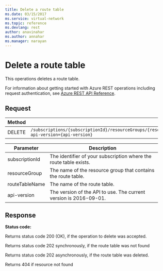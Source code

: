 ```yaml
---
title: Delete a route table
ms.date: 03/15/2017
ms.service: virtual-network
ms.topic: reference
ms.devlang: rest
author: anavinahar 
ms.author: annahar 
ms.manager: narayan
---
```

# Delete a route table

This operations deletes a route table.

For information about getting started with Azure REST operations including request authentication, see [Azure REST API Reference](../../index.md).

## Request  

|Method|Request URI|  
|------------|-----------------|  
|DELETE|`/subscriptions/{subscriptionId}/resourceGroups/{resourceGroup}/providers/Microsoft.Network/routeTables/{routeTableName}?api-version={api-version}`|  
  
| Parameter | Description |
| --------- | ----------- |
| subscriptionId | The identifier of your subscription where the route table exists. |
| resourceGroup | The name of the resource group that contains the route table. |
| routeTableName | The name of the route table. |
| api-version | The version of the API to use. The current version is 2016-09-01. | 

## Response  
 **Status code:**  
  
 Returns status code 200 (OK), if the operation to delete was accepted.  
  
 Returns status code 202 synchronously, if the route table was not found  
  
 Returns status code 202 asynchronously, if the route table was deleted.  
  
 Returns 404 if resource not found
